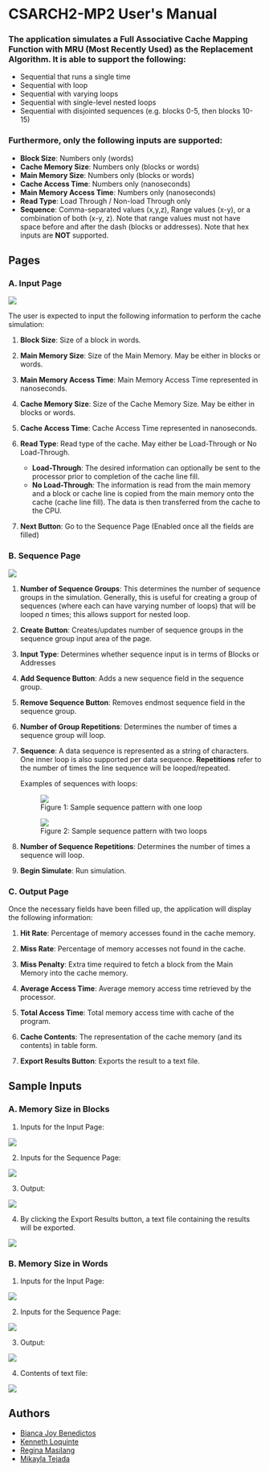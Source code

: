﻿# CSARCH2-MP2 User's Manual
### The application simulates a Full Associative Cache Mapping Function with MRU (Most Recently Used) as the Replacement Algorithm. It is able to support the following:
- Sequential that runs a single time
- Sequential with loop
- Sequential with varying loops
- Sequential with single-level nested loops
- Sequential with disjointed sequences (e.g. blocks 0-5, then blocks 10-15)

### Furthermore, only the following inputs are supported:
- **Block Size**: Numbers only (words)
- **Cache Memory Size**: Numbers only (blocks or words)
- **Main Memory Size**: Numbers only (blocks or words)
- **Cache Access Time**: Numbers only (nanoseconds)
- **Main Memory Access Time**: Numbers only (nanoseconds)
- **Read Type**: Load Through / Non-load Through only
- **Sequence**: Comma-separated values (x,y,z), Range values (x-y), or a combination of both (x-y, z). Note that range values must not have space before and after the dash (blocks or addresses). Note that hex inputs are **NOT** supported.

## **Pages**
### **A. Input Page**

<img src="input_page.jpg">

The user is expected to input the following information to perform the cache simulation:
1. **Block Size**: Size of a block in words.
2. **Main Memory Size**: Size of the Main Memory. May be either in blocks or words.

3. **Main Memory Access Time**: Main Memory Access Time represented in nanoseconds.
4. **Cache Memory Size**: Size of the Cache Memory Size. May be either in blocks or words.

5. **Cache Access Time**: Cache Access Time represented in nanoseconds.

6. **Read Type**: Read type of the cache. May either be Load-Through or No Load-Through.
    - **Load-Through**: The desired information can optionally be sent to the processor prior to completion of the cache line fill.
    - **No Load-Through**: The information is read from the main memory and a block or cache line is copied from the main memory onto the cache (cache line fill). The data is then transferred from the cache to the CPU.
    
7. **Next Button**: Go to the Sequence Page (Enabled once all the fields are filled)

### **B. Sequence Page**

<img src="sequence_page.jpg">

1. **Number of Sequence Groups**: This determines the number of sequence groups in the simulation. Generally, this is useful for creating a group of sequences (where each can have varying number of loops) that will be looped *n* times; this allows support for nested loop. 

2. **Create Button**: Creates/updates number of sequence groups in the sequence group input area of the page.

3. **Input Type**: Determines whether sequence input is in terms of Blocks or Addresses

4.  **Add Sequence Button**: Adds a new sequence field in the sequence group.

5. **Remove Sequence Button**: Removes endmost sequence field in the sequence group.

6. **Number of Group Repetitions**: Determines the number of times a sequence group will loop.

7. **Sequence**: A data sequence is represented as a string of characters. One inner loop is also supported per data sequence. **Repetitions** refer to the number of times the line sequence will be looped/repeated.
  
    Examples of sequences with loops:
    
    <figure class="image">
    <img src="SeqLoop2.png"> 
    <figcaption>Figure 1: Sample sequence pattern with one loop</figcaption>
    </figure>
    
    <figure class="image">
    <img src="SeqLoop1.png">
    <figcaption>Figure 2: Sample sequence pattern with two loops</figcaption>
    </figure>


8. **Number of Sequence Repetitions**: Determines the number of times a sequence will loop.

9. **Begin Simulate**: Run simulation. 

### **C. Output Page**
Once the necessary fields have been filled up, the application will display the following information:
1. **Hit Rate**: Percentage of memory accesses found in the cache memory.
  
2. **Miss Rate**: Percentage of memory accesses not found in the cache.
  
3. **Miss Penalty**: Extra time required to fetch a block from the Main Memory into the cache memory.  

4. **Average Access Time**:  Average memory access time retrieved by the processor.
  
5. **Total Access Time**: Total memory access time with cache of the program.
  
6. **Cache Contents**: The representation of the cache memory (and its contents) in table form.

7. **Export Results Button**: Exports the result to a text file.

## **Sample Inputs**
### **A. Memory Size in Blocks**
1. Inputs for the Input Page:
<img src="sample_input.png"> 

2. Inputs for the Sequence Page:
<img src="sample_seq.png"> 

3. Output:  
<img src="sample_output.png">

4. By clicking the Export Results button, a text file containing the results will be exported. 
<img src="sample_result.png">

### **B. Memory Size in Words**
1. Inputs for the Input Page:
<img src="sample_input2.png"> 

2. Inputs for the Sequence Page:
<img src="sample_seq2.png"> 

3. Output:  
<img src="sample_output2.png">

4. Contents of text file: 
<img src="sample_result2.png">

## **Authors**
- [Bianca Joy Benedictos](https://www.facebook.com/biancajoyrb/)
- [Kenneth Loquinte](https://www.facebook.com/loquintek)
- [Regina Masilang](https://www.facebook.com/ReginaMasiIang/)
- [Mikayla Tejada](https://www.facebook.com/kikay30) 


